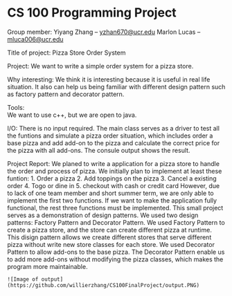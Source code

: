 # CS 100 Programming Project
Group member:
Yiyang Zhang – yzhan670@ucr.edu
Marlon Lucas – mluca006@ucr.edu

Title of project:
Pizza Store Order System

Project:
	We want to write a simple order system for a pizza store. 

Why interesting:
	We think it is interesting because it is useful in real life situation. It also can help us being familiar with different design pattern such as factory pattern and decorator pattern.

Tools:    
  We want to use c++, but we are open to java.

I/O:
There is no input required. The main class serves as a driver to test all the funtions and simulate a pizza order situation, which includes order a base pizza and add add-on to the pizza and calculate the correct price for the pizza with all add-ons. The consule output shows the result.


Project Report:
	We planed to write a application for a pizza store to handle the order and process of pizza. We initially plan to implement at least these funtion: 
		1. Order a pizza
		2. Add toppings on the pizza
		3. Cancel a existing order
		4. Togo or dine in
		5. checkout with cash or credit card
     However, due to lack of one team member and short summer term, we are only able to implement the first two functions. If we want to make the application fully functional,          the rest three functions must be implemented. This small project serves as a demonstration of design patterns.
	We used two design patterns: Factory Pattern and Decorator Pattern. We used Factory Pattern to create a pizza store, and the store can create different pizza at runtime.  	This disign pattern allows we create different stores that serve different pizza without write new store classes for each store. We used Decorator Pattern to allow add-ons to 	    the base pizza. The Decorator Pattern enable us to add more add-ons without modifying the pizza classes, which makes the program more maintainable. 
	
	![Image of output](https://github.com/willierzhang/CS100FinalProject/output.PNG)
